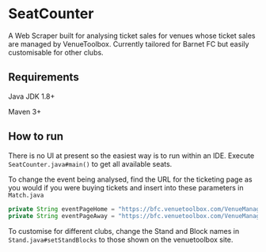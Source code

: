 # SeatCounter

A Web Scraper built for analysing ticket sales for venues whose ticket sales are managed by VenueToolbox. Currently tailored for Barnet FC but easily customisable for other clubs.

## Requirements
Java JDK 1.8+

Maven 3+

## How to run
There is no UI at present so the easiest way is to run within an IDE. Execute ```SeatCounter.java#main()``` to get all available seats.

To change the event being analysed, find the URL for the ticketing page as you would if you were buying tickets and insert into these parameters in ```Match.java```

```Java
private String eventPageHome = "https://bfc.venuetoolbox.com/VenueManagement/asp/selectArea.asp?bookEvent=true&eventID={325E222F-13AE-4019-A50F-66F647FBD17B}&packageID={6F9619FF-8B86-D011-B42D-00C04FC964FF}&homeArea=home";
private String eventPageAway = "https://bfc.venuetoolbox.com/VenueManagement/asp/selectArea.asp?bookEvent=true&eventID={325E222F-13AE-4019-A50F-66F647FBD17B}&packageID={6F9619FF-8B86-D011-B42D-00C04FC964FF}&homeArea=home";
```

To customise for different clubs, change the Stand and Block names in ```Stand.java#setStandBlocks``` to those shown on the venuetoolbox site.
